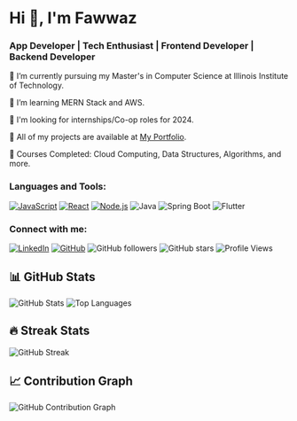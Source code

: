 # Hi 👋, I'm Fawwaz

### App Developer | Tech Enthusiast | Frontend Developer | Backend Developer

🔭 I’m currently pursuing my Master's in Computer Science at Illinois Institute of Technology.

🌱 I’m learning MERN Stack and AWS.

💼 I'm looking for internships/Co-op roles for 2024.

📂 All of my projects are available at [My Portfolio](https://yourportfolio.link).

📝 Courses Completed: Cloud Computing, Data Structures, Algorithms, and more.

### Languages and Tools:
[![JavaScript](https://img.shields.io/badge/-JavaScript-black?style=flat-square&logo=javascript)](https://github.com/mdfawwaz)
[![React](https://img.shields.io/badge/-React-black?style=flat-square&logo=react)](https://github.com/mdfawwaz)
[![Node.js](https://img.shields.io/badge/-Node.js-black?style=flat-square&logo=node.js)](https://github.com/mdfawwaz)
![Java](https://img.shields.io/badge/Java-ED8B00?style=for-the-badge&logo=java&logoColor=white)
![Spring Boot](https://img.shields.io/badge/Spring%20Boot-6DB33F?style=for-the-badge&logo=spring-boot&logoColor=white)
![Flutter](https://img.shields.io/badge/Flutter-02569B?style=for-the-badge&logo=flutter&logoColor=white)


### Connect with me:
[![LinkedIn](https://img.shields.io/badge/-LinkedIn-blue?style=flat-square&logo=linkedin)](https://linkedin.com/in/yourprofile)
[![GitHub](https://img.shields.io/badge/-GitHub-black?style=flat-square&logo=github)](https://github.com/mdfawwaz)
![GitHub followers](https://img.shields.io/github/followers/mdfawwaz?label=Follow&style=social)
![GitHub stars](https://img.shields.io/github/stars/mdfawwaz?affiliations=OWNER%2CCOLLABORATOR&style=social)
![Profile Views](https://komarev.com/ghpvc/?username=mdfawwaz&color=blue&style=for-the-badge&label=PROFILE+VIEWS)


## 📊 GitHub Stats

![GitHub Stats](https://github-readme-stats.vercel.app/api?username=mdfawwaz&show_icons=true&count_private=true&theme=radical)
![Top Languages](https://github-readme-stats.vercel.app/api/top-langs/?username=mdfawwaz&layout=compact&langs_count=8&theme=radical)

## 🔥 Streak Stats
![GitHub Streak](https://github-readme-streak-stats.herokuapp.com/?user=mdfawwaz&theme=radical)

## 📈 Contribution Graph
![GitHub Contribution Graph](https://github-readme-activity-graph.cyclic.app/graph?username=mdfawwaz&theme=react-dark)
